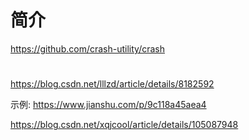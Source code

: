

# 简介

https://github.com/crash-utility/crash




# 

https://blog.csdn.net/lllzd/article/details/8182592


示例: https://www.jianshu.com/p/9c118a45aea4

https://blog.csdn.net/xqjcool/article/details/105087948



